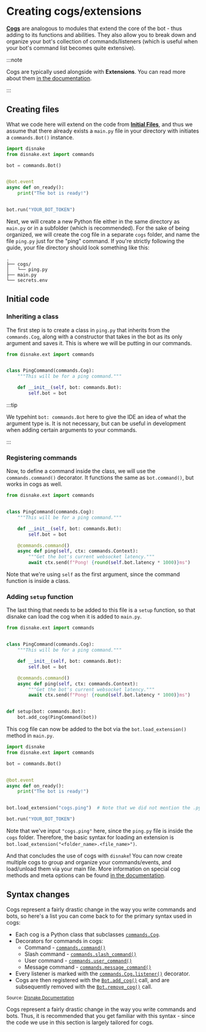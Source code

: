 # Creating cogs/extensions

[**Cogs**](https://docs.disnake.dev/en/latest/ext/commands/cogs.html) are analogous to modules that extend the core of the bot - thus
adding to its functions and abilities. They also allow you to break down and organize your bot's collection of
commands/listeners (which is useful when your bot's command list becomes quite extensive).

:::note

Cogs are typically used alongside with **Extensions**. You can read more about them [in the documentation](https://docs.disnake.dev/en/latest/ext/commands/extensions.html).

:::

## Creating files

What we code here will extend on the code from [**Initial Files**](./initial-files.md), and thus we assume that
there already exists a `main.py` file in your directory with initiates a `commands.Bot()` instance.

```python linenums="1" title="main.py"
import disnake
from disnake.ext import commands

bot = commands.Bot()


@bot.event
async def on_ready():
    print("The bot is ready!")


bot.run("YOUR_BOT_TOKEN")
```

Next, we will create a new Python file either in the same directory as `main.py` or in a subfolder (which is
recommended). For the sake of being organized, we will create the cog file in a separate `cogs` folder, and name the
file `ping.py` just for the "ping" command. If you're strictly following the guide, your file directory should look
something like this:

```
.
├── cogs/
│   └── ping.py
├── main.py
└── secrets.env
```

## Initial code

### Inheriting a class

The first step is to create a class in `ping.py` that inherits from the `commands.Cog`, along with a constructor that
takes in the bot as its only argument and saves it. This is where we will be putting in our commands.

```python linenums="1" title="ping.py"
from disnake.ext import commands


class PingCommand(commands.Cog):
    """This will be for a ping command."""

    def __init__(self, bot: commands.Bot):
        self.bot = bot
```

:::tip

We typehint `bot: commands.Bot` here to give the IDE an idea of what the argument type is. It is not necessary, but can be useful in development when adding certain arguments to your commands.

:::

### Registering commands

Now, to define a command inside the class, we will use the `commands.command()` decorator. It functions the same as
`bot.command()`, but works in cogs as well.

```python linenums="1" title="ping.py" hl_lines="9-12"
from disnake.ext import commands


class PingCommand(commands.Cog):
    """This will be for a ping command."""

    def __init__(self, bot: commands.Bot):
        self.bot = bot

    @commands.command()
    async def ping(self, ctx: commands.Context):
        """Get the bot's current websocket latency."""
        await ctx.send(f"Pong! {round(self.bot.latency * 1000)}ms")
```

Note that we're using `self` as the first argument, since the command function is inside a class.

### Adding `setup` function

The last thing that needs to be added to this file is a `setup` function, so that disnake can load the cog when it is
added to `main.py`.

```python linenums="1" title="ping.py" hl_lines="14-15"
from disnake.ext import commands


class PingCommand(commands.Cog):
    """This will be for a ping command."""

    def __init__(self, bot: commands.Bot):
        self.bot = bot

    @commands.command()
    async def ping(self, ctx: commands.Context):
        """Get the bot's current websocket latency."""
        await ctx.send(f"Pong! {round(self.bot.latency * 1000)}ms")


def setup(bot: commands.Bot):
    bot.add_cog(PingCommand(bot))
```

This cog file can now be added to the bot via the `bot.load_extension()` method in `main.py`.

```python linenums="1" title="main.py"
import disnake
from disnake.ext import commands

bot = commands.Bot()


@bot.event
async def on_ready():
    print("The bot is ready!")


bot.load_extension("cogs.ping")  # Note that we did not mention the .py extension.

bot.run("YOUR_BOT_TOKEN")
```

Note that we've input `"cogs.ping"` here, since the `ping.py` file is inside the `cogs` folder. Therefore, the basic
syntax for loading an extension is `bot.load_extension("<folder_name>.<file_name>")`.

And that concludes the use of cogs with `disnake`! You can now create multiple cogs to group and organize your
commands/events, and load/unload them via your main file. More information on special cog methods and meta options can
be found [in the documentation](https://docs.disnake.dev/en/latest/ext/commands/cogs.html).

## Syntax changes

Cogs represent a fairly drastic change in the way you write commands and bots, so here's a list you can come back to for
the primary syntax used in cogs:

-   Each cog is a Python class that subclasses
    [`commands.Cog`](https://docs.disnake.dev/en/latest/ext/commands/api.html#disnake.ext.commands.Cog).
-   Decorators for commands in cogs:
    -   Command - [`commands.command()`](https://docs.disnake.dev/en/latest/ext/commands/api.html#disnake.ext.commands.command)
    -   Slash command -
        [`commands.slash_command()`](https://docs.disnake.dev/en/latest/ext/commands/api.html#disnake.ext.commands.slash_command)
    -   User command -
        [`commands.user_command()`](https://docs.disnake.dev/en/latest/ext/commands/api.html#disnake.ext.commands.user_command)
    -   Message command -
        [`commands.message_command()`](https://docs.disnake.dev/en/latest/ext/commands/api.html#disnake.ext.commands.message_command)
-   Every listener is marked with the
    [`commands.Cog.listener()`](https://docs.disnake.dev/en/latest/ext/commands/api.html#disnake.ext.commands.Cog.listener) decorator.
-   Cogs are then registered with the
    [`Bot.add_cog()`](https://docs.disnake.dev/en/latest/ext/commands/api.html#disnake.ext.commands.Bot.add_cog) call, and are subsequently
    removed with the [`Bot.remove_cog()`](https://docs.disnake.dev/en/latest/ext/commands/api.html#disnake.ext.commands.Bot.remove_cog)
    call.

<sup>Source: [Disnake Documentation](https://docs.disnake.dev/en/latest/ext/commands/cogs.html)</sup>

Cogs represent a fairly drastic change in the way you write commands and bots. Thus, it is recommended that you get
familiar with this syntax - since the code we use in this section is largely tailored for cogs.
